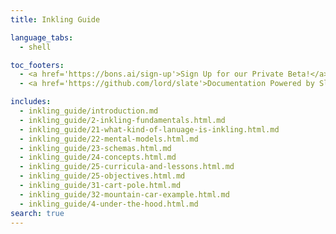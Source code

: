 ```yaml
---
title: Inkling Guide

language_tabs:
  - shell

toc_footers:
  - <a href='https://bons.ai/sign-up'>Sign Up for our Private Beta!</a>
  - <a href='https://github.com/lord/slate'>Documentation Powered by Slate</a>

includes:
  - inkling_guide/introduction.md
  - inkling_guide/2-inkling-fundamentals.html.md
  - inkling_guide/21-what-kind-of-lanuage-is-inkling.html.md
  - inkling_guide/22-mental-models.html.md
  - inkling_guide/23-schemas.html.md
  - inkling_guide/24-concepts.html.md
  - inkling_guide/25-curricula-and-lessons.html.md
  - inkling_guide/25-objectives.html.md
  - inkling_guide/31-cart-pole.html.md
  - inkling_guide/32-mountain-car-example.html.md
  - inkling_guide/4-under-the-hood.html.md
search: true
---
```

